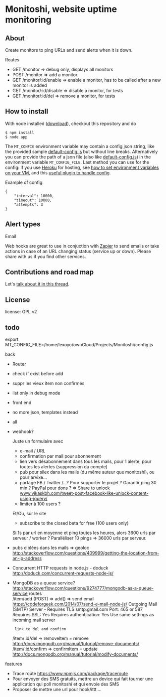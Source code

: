 # Monitoshi, website uptime monitoring

## About

Create monitors to ping URLs and send alerts when it is down.

Routes

* GET /monitor => debug only, displays all monitors
* POST /monitor => add a monitor
* GET /monitor/:id/enable => enable a monitor, has to be called after a new monitor is added
* GET /monitor/:id/disable => disable a monitor, for tests
* GET /monitor/:id/del => remove a monitor, for tests

## How to install

With node installed ([download](http://nodejs.org/download)), checkout this repository and do

    $ npm install
    $ node app

The `MT_CONFIG` environment variable may contain a config json string, like the provided sample [default-config.js](https://github.com/lexoyo/Monitoshi/blob/master/default-config.js) but without line breaks. Alternatively you can provide the path of a json file (also like [default-config.js](https://github.com/lexoyo/Monitoshi/blob/master/default-config.js)) in the environment variable `MT_CONFIG_FILE`. Last method you can use for the config: if you use [Heroku](https://www.heroku.com) for hosting, see [how to set environment variables on your VM](https://devcenter.heroku.com/articles/config-vars), and this [useful plugin to handle config](https://github.com/ddollar/heroku-config).

Example of config:

```
{
    "interval": 10000,
    "timeout": 10000,
    "attempts": 3
}
```

## Alert types

Email

Web hooks are great to use in conjuction with [Zapier](https://zapier.com/) to send emails or take actions in case of an URL changing status (service up or down). Please share with us if you find other services.

## Contributions and road map

Let's [talk about it in this thread](https://github.com/lexoyo/Monitoshi/issues/1).

## License

license: GPL v2

## todo

export MT_CONFIG_FILE=/home/lexoyo/ownCloud/Projects/Monitoshi/config.js


back
- Router
- check if exist before add
- suppr les vieux item non confirmés
- list only in debug mode
- front end
- no more json, templates instead
- all
- webhook?


  Juste un formulaire avec
  - e-mail / URL
  - confirmation par mail pour abonnement
  - lien vers désabonnement dans tous les mails, pour 1 alerte, pour toutes les alertes (suppression du compte)
  - pub pour silex dans les mails (du même auteur que monitoshi), ou pour arvixe...
  - partage FB / Twitter /...? Pour supporter le projet ? Garantir ping 30 min ? PayPal pour dons ?
    => Share to unlock www.vikaskbh.com/tweet-post-facebook-like-unlock-content-using-jquery/
  - limiter à 100 users ?

  Et/Ou, sur le site
  - subscribe to the closed beta for free (100 users only)

  Si 1s par url en moyenne et ping toutes les heures, alors 3600 urls par serveur / worker ? Paralléliser 10 pings => 36000 urls par serveur.

* pubs ciblées dans les mails => geoloc http://stackoverflow.com/questions/409999/getting-the-location-from-an-ip-address
* Concurrent HTTP requests in node.js - doduck http://doduck.com/concurrent-requests-node-js/
* MongoDB as a queue service? http://stackoverflow.com/questions/9274777/mongodb-as-a-queue-service
routes  
  /item/add (POST)
    => add()
    => send email https://codeforgeek.com/2014/07/send-e-mail-node-js/
        Outgoing Mail (SMTP) Server - Requires TLS
        smtp.gmail.com
        Port: 465 or 587
        Requires SSL: Yes
        Requires authentication: Yes
        Use same settings as incoming mail server

       link to del and confirm
  /item/:id/del => removeItem = remove http://docs.mongodb.org/manual/tutorial/remove-documents/
  /item/:id/confirm => confirmItem = update http://docs.mongodb.org/manual/tutorial/modify-documents/


features

* Trace route https://www.npmjs.com/package/traceroute
* Pour envoyer des SMS gratuits, mettre un device qui fait tourner une application qui poll monitoshi et qui envoie des SMS
* Proposer de mettre une url pour hook/ittt ...
